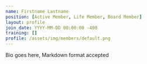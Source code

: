 ```yaml
---
name: Firstname Lastname
position: [Active Member, Life Member, Board Member]
layout: profile
join_date: YYYY-MM-DD 00:00:00 -400
training: []
profile: /assets/img/members/default.png
---
```

Bio goes here, Markdown format accepted